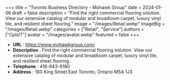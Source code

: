 +++
title = "Toronto Business Directory - Mohawk Group"
date = 2024-01-06
draft = false
description = "Find the right commercial flooring solution. View our extensive catalog of modular and broadloom carpet, luxury vinyl tile, and resilient sheet flooring."
image = "/images/Retail.webp"
imageBig = "/images/Retail.webp"
categories = ["Retail", "Service"]
authors = ["CplsIT"]
avatar = "/images/avatar.webp"
featured = false
+++


* **URL** :  https://www.mohawkgroup.com/
* **Description** : Find the right commercial flooring solution. View our extensive catalog of modular and broadloom carpet, luxury vinyl tile, and resilient sheet flooring.
* **Telephone** : 416-943-9180
* **Address** : 160 King Street East
Toronto, Ontario
M5A 1J3